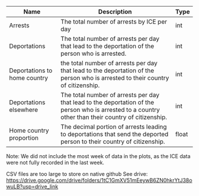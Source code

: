 | Name                         | Description                                                                                                                                          | Type  |
|------------------------------|------------------------------------------------------------------------------------------------------------------------------------------------------|-------|
| Arrests                      | The total number of arrests by ICE per day                                                                                                           | int   |
| Deportations                 | The total number of arrests per day that lead to the deportation of the person who is arrested.                                                      | int   |
| Deportations to home country | the total number of arrests per day that lead to the deportation of the person who is arrested to their country of citizenship.                      | int   |
| Deportations elsewhere       | The total number of arrests per day that lead to the deportation of the person who is arrested to a country other than their country of citizenship. | int   |
| Home country proportion      | The decimal portion of arrests leading to deportations that send the deported person to their country of citizenship.                                | float |

Note: We did not include the most week of data in the plots, as the ICE data were not fully recorded in the last week.

CSV files are too large to store on native github
See drive: https://drive.google.com/drive/folders/1tC1GmXV51mEeywB6ZN0hkrYtJ38owuLB?usp=drive_link
